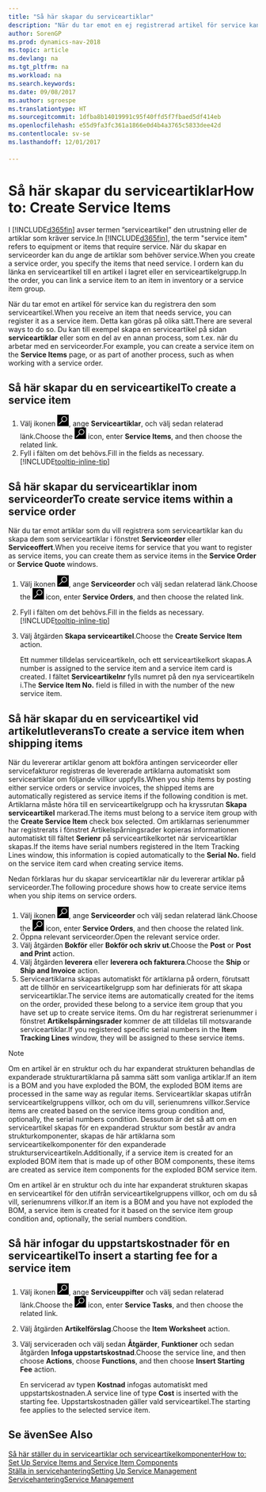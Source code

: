 ```yaml
---
title: "Så här skapar du serviceartiklar"
description: "När du tar emot en ej registrerad artikel för service kan du registrera den som serviceartikel."
author: SorenGP
ms.prod: dynamics-nav-2018
ms.topic: article
ms.devlang: na
ms.tgt_pltfrm: na
ms.workload: na
ms.search.keywords: 
ms.date: 09/08/2017
ms.author: sgroespe
ms.translationtype: HT
ms.sourcegitcommit: 1dfba8b14019991c95f40ffd5f7fbaed5df414eb
ms.openlocfilehash: e55d9fa3fc361a1866e0d4b4a3765c5833dee42d
ms.contentlocale: sv-se
ms.lasthandoff: 12/01/2017

---
```

# <a name="how-to-create-service-items"></a><span data-ttu-id="626c7-103">Så här skapar du serviceartiklar</span><span class="sxs-lookup"><span data-stu-id="626c7-103">How to: Create Service Items</span></span>
<span data-ttu-id="626c7-104">I [!INCLUDE[d365fin](includes/d365fin_md.md)] avser termen ”serviceartikel” den utrustning eller de artiklar som kräver service.</span><span class="sxs-lookup"><span data-stu-id="626c7-104">In [!INCLUDE[d365fin](includes/d365fin_md.md)], the term "service item" refers to equipment or items that require service.</span></span> <span data-ttu-id="626c7-105">När du skapar en serviceorder kan du ange de artiklar som behöver service.</span><span class="sxs-lookup"><span data-stu-id="626c7-105">When you create a service order, you specify the items that need service.</span></span> <span data-ttu-id="626c7-106">I ordern kan du länka en serviceartikel till en artikel i lagret eller en serviceartikelgrupp.</span><span class="sxs-lookup"><span data-stu-id="626c7-106">In the order, you can link a service item to an item in inventory or a service item group.</span></span>    

<span data-ttu-id="626c7-107">När du tar emot en artikel för service kan du registrera den som serviceartikel.</span><span class="sxs-lookup"><span data-stu-id="626c7-107">When you receive an item that needs service, you can register it as a service item.</span></span> <span data-ttu-id="626c7-108">Detta kan göras på olika sätt.</span><span class="sxs-lookup"><span data-stu-id="626c7-108">There are several ways to do so.</span></span> <span data-ttu-id="626c7-109">Du kan till exempel skapa en serviceartikel på sidan **serviceartiklar** eller som en del av en annan process, som t.ex. när du arbetar med en serviceorder.</span><span class="sxs-lookup"><span data-stu-id="626c7-109">For example, you can create a service item on the **Service Items** page, or as part of another process, such as when working with a service order.</span></span>   

## <a name="to-create-a-service-item"></a><span data-ttu-id="626c7-110">Så här skapar du en serviceartikel</span><span class="sxs-lookup"><span data-stu-id="626c7-110">To create a service item</span></span>  
1. <span data-ttu-id="626c7-111">Välj ikonen ![Söka efter sida eller rapport](media/ui-search/search_small.png "ikonen Söka efter sida eller rapport"), ange **Serviceartiklar**, och välj sedan relaterad länk.</span><span class="sxs-lookup"><span data-stu-id="626c7-111">Choose the ![Search for Page or Report](media/ui-search/search_small.png "Search for Page or Report icon") icon, enter **Service Items**, and then choose the related link.</span></span>
2. <span data-ttu-id="626c7-112">Fyll i fälten om det behövs.</span><span class="sxs-lookup"><span data-stu-id="626c7-112">Fill in the fields as necessary.</span></span> [!INCLUDE[tooltip-inline-tip](includes/tooltip-inline-tip_md.md)]  

## <a name="to-create-service-items-within-a-service-order"></a><span data-ttu-id="626c7-113">Så här skapar du serviceartiklar inom serviceorder</span><span class="sxs-lookup"><span data-stu-id="626c7-113">To create service items within a service order</span></span>  
<span data-ttu-id="626c7-114">När du tar emot artiklar som du vill registrera som serviceartiklar kan du skapa dem som serviceartiklar i fönstret **Serviceorder** eller **Serviceoffert**.</span><span class="sxs-lookup"><span data-stu-id="626c7-114">When you receive items for service that you want to register as service items, you can create them as service items in the **Service Order** or **Service Quote** windows.</span></span>  

1. <span data-ttu-id="626c7-115">Välj ikonen ![Söka efter sida eller rapport](media/ui-search/search_small.png "ikonen Söka efter sida eller rapport"), ange **Serviceorder** och välj sedan relaterad länk.</span><span class="sxs-lookup"><span data-stu-id="626c7-115">Choose the ![Search for Page or Report](media/ui-search/search_small.png "Search for Page or Report icon") icon, enter **Service Orders**, and then choose the related link.</span></span>  
2. <span data-ttu-id="626c7-116">Fyll i fälten om det behövs.</span><span class="sxs-lookup"><span data-stu-id="626c7-116">Fill in the fields as necessary.</span></span> [!INCLUDE[tooltip-inline-tip](includes/tooltip-inline-tip_md.md)]  
3. <span data-ttu-id="626c7-117">Välj åtgärden **Skapa serviceartikel**.</span><span class="sxs-lookup"><span data-stu-id="626c7-117">Choose the **Create Service Item** action.</span></span>  

    <span data-ttu-id="626c7-118">Ett nummer tilldelas serviceartikeln, och ett serviceartikelkort skapas.</span><span class="sxs-lookup"><span data-stu-id="626c7-118">A number is assigned to the service item and a service item card is created.</span></span> <span data-ttu-id="626c7-119">I fältet **Serviceartikelnr** fylls numret på den nya serviceartikeln i.</span><span class="sxs-lookup"><span data-stu-id="626c7-119">The **Service Item No.** field is filled in with the number of the new service item.</span></span>

## <a name="to-create-a-service-item-when-shipping-items"></a><span data-ttu-id="626c7-120">Så här skapar du en serviceartikel vid artikelutleverans</span><span class="sxs-lookup"><span data-stu-id="626c7-120">To create a service item when shipping items</span></span>  
<span data-ttu-id="626c7-121">När du levererar artiklar genom att bokföra antingen serviceorder eller servicefakturor registreras de levererade artiklarna automatiskt som serviceartiklar om följande villkor uppfylls.</span><span class="sxs-lookup"><span data-stu-id="626c7-121">When you ship items by posting either service orders or service invoices, the shipped items are automatically registered as service items if the following condition is met.</span></span> <span data-ttu-id="626c7-122">Artiklarna måste höra till en serviceartikelgrupp och ha kryssrutan **Skapa serviceartikel** markerad.</span><span class="sxs-lookup"><span data-stu-id="626c7-122">The items must belong to a service item group with the **Create Service Item** check box selected.</span></span> <span data-ttu-id="626c7-123">Om artiklarnas serienummer har registrerats i fönstret Artikelspårningsrader kopieras informationen automatiskt till fältet **Serienr** på serviceartikelkortet när serviceartiklar skapas.</span><span class="sxs-lookup"><span data-stu-id="626c7-123">If the items have serial numbers registered in the Item Tracking Lines window, this information is copied automatically to the **Serial No.** field on the service item card when creating service items.</span></span>  

<span data-ttu-id="626c7-124">Nedan förklaras hur du skapar serviceartiklar när du levererar artiklar på serviceorder.</span><span class="sxs-lookup"><span data-stu-id="626c7-124">The following procedure shows how to create service items when you ship items on service orders.</span></span>  

1. <span data-ttu-id="626c7-125">Välj ikonen ![Söka efter sida eller rapport](media/ui-search/search_small.png "ikonen Söka efter sida eller rapport"), ange **Serviceorder** och välj sedan relaterad länk.</span><span class="sxs-lookup"><span data-stu-id="626c7-125">Choose the ![Search for Page or Report](media/ui-search/search_small.png "Search for Page or Report icon") icon, enter **Service Orders**, and then choose the related link.</span></span>  
2. <span data-ttu-id="626c7-126">Öppna relevant serviceorder.</span><span class="sxs-lookup"><span data-stu-id="626c7-126">Open the relevant service order.</span></span>  
3. <span data-ttu-id="626c7-127">Välj åtgärden **Bokför** eller **Bokför och skriv ut**.</span><span class="sxs-lookup"><span data-stu-id="626c7-127">Choose the **Post** or **Post and Print** action.</span></span>  
4. <span data-ttu-id="626c7-128">Välj åtgärden **leverera** eller **leverera och fakturera**.</span><span class="sxs-lookup"><span data-stu-id="626c7-128">Choose the **Ship** or **Ship and Invoice** action.</span></span>  
5. <span data-ttu-id="626c7-129">Serviceartiklarna skapas automatiskt för artiklarna på ordern, förutsatt att de tillhör en serviceartikelgrupp som har definierats för att skapa serviceartiklar.</span><span class="sxs-lookup"><span data-stu-id="626c7-129">The service items are automatically created for the items on the order, provided these belong to a service item group that you have set up to create service items.</span></span> <span data-ttu-id="626c7-130">Om du har registrerat serienummer i fönstret **Artikelspårningsrader** kommer de att tilldelas till motsvarande serviceartiklar.</span><span class="sxs-lookup"><span data-stu-id="626c7-130">If you registered specific serial numbers in the **Item Tracking Lines** window, they will be assigned to these service items.</span></span>  

> [!NOTE]  
>  <span data-ttu-id="626c7-131">Om en artikel är en struktur och du har expanderat strukturen behandlas de expanderade strukturartiklarna på samma sätt som vanliga artiklar.</span><span class="sxs-lookup"><span data-stu-id="626c7-131">If an item is a BOM and you have exploded the BOM, the exploded BOM items are processed in the same way as regular items.</span></span> <span data-ttu-id="626c7-132">Serviceartiklar skapas utifrån serviceartikelgruppens villkor, och om du vill, serienumrens villkor.</span><span class="sxs-lookup"><span data-stu-id="626c7-132">Service items are created based on the service items group condition and, optionally, the serial numbers condition.</span></span> <span data-ttu-id="626c7-133">Dessutom är det så att om en serviceartikel skapas för en expanderad struktur som består av andra strukturkomponenter, skapas de här artiklarna som serviceartikelkomponenter för den expanderade strukturserviceartikeln.</span><span class="sxs-lookup"><span data-stu-id="626c7-133">Additionally, if a service item is created for an exploded BOM item that is made up of other BOM components, these items are created as service item components for the exploded BOM service item.</span></span>  
>   
>  <span data-ttu-id="626c7-134">Om en artikel är en struktur och du inte har expanderat strukturen skapas en serviceartikel för den utifrån serviceartikelgruppens villkor, och om du så vill, serienumrens villkor.</span><span class="sxs-lookup"><span data-stu-id="626c7-134">If an item is a BOM and you have not exploded the BOM, a service item is created for it based on the service item group condition and, optionally, the serial numbers condition.</span></span>  

## <a name="to-insert-a-starting-fee-for-a-service-item"></a><span data-ttu-id="626c7-135">Så här infogar du uppstartskostnader för en serviceartikel</span><span class="sxs-lookup"><span data-stu-id="626c7-135">To insert a starting fee for a service item</span></span>
1. <span data-ttu-id="626c7-136">Välj ikonen ![Söka efter sida eller rapport](media/ui-search/search_small.png "ikonen Söka efter sida eller rapport"), ange **Serviceuppifter** och välj sedan relaterad länk.</span><span class="sxs-lookup"><span data-stu-id="626c7-136">Choose the ![Search for Page or Report](media/ui-search/search_small.png "Search for Page or Report icon") icon, enter **Service Tasks**, and then choose the related link.</span></span>
2. <span data-ttu-id="626c7-137">Välj åtgärden **Artikelförslag**.</span><span class="sxs-lookup"><span data-stu-id="626c7-137">Choose the **Item Worksheet** action.</span></span>
3. <span data-ttu-id="626c7-138">Välj serviceraden och välj sedan **Åtgärder**, **Funktioner** och sedan åtgärden **Infoga uppstartskostnad**.</span><span class="sxs-lookup"><span data-stu-id="626c7-138">Choose the service line, and then choose **Actions**, choose **Functions**, and then choose **Insert Starting Fee** action.</span></span>  

    <span data-ttu-id="626c7-139">En servicerad av typen **Kostnad** infogas automatiskt med uppstartskostnaden.</span><span class="sxs-lookup"><span data-stu-id="626c7-139">A service line of type **Cost** is inserted with the starting fee.</span></span> <span data-ttu-id="626c7-140">Uppstartskostnaden gäller vald serviceartikel.</span><span class="sxs-lookup"><span data-stu-id="626c7-140">The starting fee applies to the selected service item.</span></span>

## <a name="see-also"></a><span data-ttu-id="626c7-141">Se även</span><span class="sxs-lookup"><span data-stu-id="626c7-141">See Also</span></span>  
[<span data-ttu-id="626c7-142">Så här ställer du in serviceartiklar och serviceartikelkomponenter</span><span class="sxs-lookup"><span data-stu-id="626c7-142">How to: Set Up Service Items and Service Item Components</span></span>](service-how-setup-service-items.md)  
[<span data-ttu-id="626c7-143">Ställa in servicehantering</span><span class="sxs-lookup"><span data-stu-id="626c7-143">Setting Up Service Management</span></span>](service-setup-service.md)  
[<span data-ttu-id="626c7-144">Servicehantering</span><span class="sxs-lookup"><span data-stu-id="626c7-144">Service Management</span></span>](service-service.md)  

